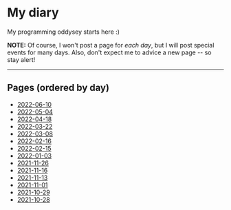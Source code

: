 # My diary

My programming oddysey starts here :)

**NOTE:** Of course, I won't post a page for *each day*, but I will post special events for
many days. Also, don't expect me to advice a new page -- so stay alert!

----

## Pages (ordered by day)

- [2022-06-10](2022-06-10)
- [2022-05-04](2022-05-04)
- [2022-04-18](2022-04-18)
- [2022-03-22](2022-03-22)
- [2022-03-08](2022-03-08)
- [2022-02-16](2022-02-16)
- [2022-02-15](2022-02-15)
- [2022-01-03](2022-01-03)
- [2021-11-26](2021-11-26)
- [2021-11-16](2021-11-16)
- [2021-11-13](2021-11-13)
- [2021-11-01](2021-11-01)
- [2021-10-29](2021-10-29)
- [2021-10-28](2021-10-28)
